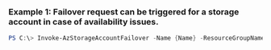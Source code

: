 ### Example 1: Failover request can be triggered for a storage account in case of availability issues.
```powershell
PS C:\> Invoke-AzStorageAccountFailover -Name {Name} -ResourceGroupName MyResourceGroup
```

